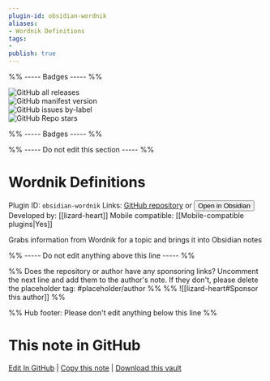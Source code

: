 ```yaml
---
plugin-id: obsidian-wordnik
aliases:
- Wordnik Definitions
tags: 
- 
publish: true
---
```


%% ----- Badges ----- %%

![GitHub all releases](https://img.shields.io/github/downloads/lizard-heart/obsidian-wordnik-definitions/total?color=573E7A&logo=github&style=for-the-badge)   
![GitHub manifest version](https://img.shields.io/github/manifest-json/v/lizard-heart/obsidian-wordnik-definitions?color=573E7A&logo=github&style=for-the-badge)   
![GitHub issues by-label](https://img.shields.io/github/issues/lizard-heart/obsidian-wordnik-definitions/help%20wanted?color=573E7A&logo=github&style=for-the-badge)   
![GitHub Repo stars](https://img.shields.io/github/stars/lizard-heart/obsidian-wordnik-definitions?color=573E7A&logo=github&style=for-the-badge)

%% ----- Badges ----- %%

%% ----- Do not edit this section ----- %%

# Wordnik Definitions

Plugin ID: `obsidian-wordnik`
Links: [GitHub repository](https://github.com/lizard-heart/obsidian-wordnik-definitions) or [<button id=HH>Open in Obsidian</button>](obsidian://show-plugin?id=obsidian-wordnik)
Developed by: [[lizard-heart]]
Mobile compatible: [[Mobile-compatible plugins|Yes]]

Grabs information from Wordnik for a topic and brings it into Obsidian notes

%% ----- Do not edit anything above this line ----- %% 

%% Does the repository or author have any sponsoring links? Uncomment the next line and add them to the author's note. If they don't, please delete the placeholder tag: #placeholder/author %%
%% ![[lizard-heart#Sponsor this author]] %%

%% Hub footer: Please don't edit anything below this line %%

# This note in GitHub

<span class="git-footer">[Edit In GitHub](https://github.dev/obsidian-community/obsidian-hub/blob/main/02%20-%20Community%20Expansions/02.05%20All%20Community%20Expansions/Plugins/obsidian-wordnik.md "git-hub-edit-note") | [Copy this note](https://raw.githubusercontent.com/obsidian-community/obsidian-hub/main/02%20-%20Community%20Expansions/02.05%20All%20Community%20Expansions/Plugins/obsidian-wordnik.md "git-hub-copy-note") | [Download this vault](https://github.com/obsidian-community/obsidian-hub/archive/refs/heads/main.zip "git-hub-download-vault") </span>
